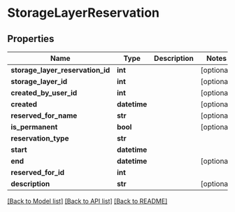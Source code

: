 # StorageLayerReservation

## Properties
Name | Type | Description | Notes
------------ | ------------- | ------------- | -------------
**storage_layer_reservation_id** | **int** |  | [optional] 
**storage_layer_id** | **int** |  | [optional] 
**created_by_user_id** | **int** |  | [optional] 
**created** | **datetime** |  | [optional] 
**reserved_for_name** | **str** |  | [optional] 
**is_permanent** | **bool** |  | [optional] 
**reservation_type** | **str** |  | 
**start** | **datetime** |  | 
**end** | **datetime** |  | [optional] 
**reserved_for_id** | **int** |  | 
**description** | **str** |  | [optional] 

[[Back to Model list]](../README.md#documentation-for-models) [[Back to API list]](../README.md#documentation-for-api-endpoints) [[Back to README]](../README.md)


